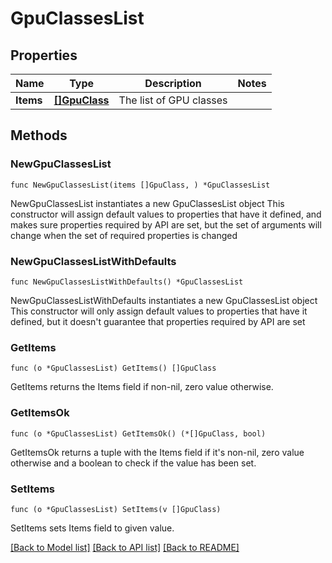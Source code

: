 # GpuClassesList

## Properties

Name | Type | Description | Notes
------------ | ------------- | ------------- | -------------
**Items** | [**[]GpuClass**](GpuClass.md) | The list of GPU classes | 

## Methods

### NewGpuClassesList

`func NewGpuClassesList(items []GpuClass, ) *GpuClassesList`

NewGpuClassesList instantiates a new GpuClassesList object
This constructor will assign default values to properties that have it defined,
and makes sure properties required by API are set, but the set of arguments
will change when the set of required properties is changed

### NewGpuClassesListWithDefaults

`func NewGpuClassesListWithDefaults() *GpuClassesList`

NewGpuClassesListWithDefaults instantiates a new GpuClassesList object
This constructor will only assign default values to properties that have it defined,
but it doesn't guarantee that properties required by API are set

### GetItems

`func (o *GpuClassesList) GetItems() []GpuClass`

GetItems returns the Items field if non-nil, zero value otherwise.

### GetItemsOk

`func (o *GpuClassesList) GetItemsOk() (*[]GpuClass, bool)`

GetItemsOk returns a tuple with the Items field if it's non-nil, zero value otherwise
and a boolean to check if the value has been set.

### SetItems

`func (o *GpuClassesList) SetItems(v []GpuClass)`

SetItems sets Items field to given value.



[[Back to Model list]](../README.md#documentation-for-models) [[Back to API list]](../README.md#documentation-for-api-endpoints) [[Back to README]](../README.md)


